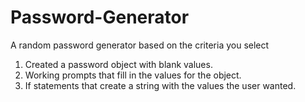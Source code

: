 # Password-Generator
A random password generator based on the criteria you select

1. Created a password object with blank values.
2. Working prompts that fill in the values for the object.
3. If statements that create a string with the values the user wanted.
